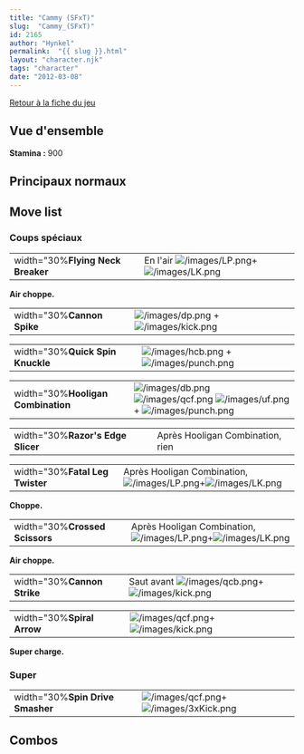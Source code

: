 ```yaml
---
title: "Cammy (SFxT)"
slug:  "Cammy_(SFxT)"
id: 2165
author: "Hynkel"
permalink:  "{{ slug }}.html"
layout: "character.njk"
tags: "character"
date: "2012-03-08"
---
```


[Retour à la fiche du jeu](Street_Fighter_x_Tekken "wikilink")

## Vue d'ensemble

**Stamina :** 900

## Principaux normaux

## Move list

### Coups spéciaux

|                                   |                                                                                    |
|-----------------------------------|------------------------------------------------------------------------------------|
| width="30%**Flying Neck Breaker** | En l'air ![](/images/LP.png "/images/LP.png")+![](/images/LK.png "/images/LK.png") |

**Air choppe.**

|                            |                                                                                 |
|----------------------------|---------------------------------------------------------------------------------|
| width="30%**Cannon Spike** | ![](/images/dp.png "/images/dp.png") + ![](/images/kick.png "/images/kick.png") |

|                                  |                                                                                     |
|----------------------------------|-------------------------------------------------------------------------------------|
| width="30%**Quick Spin Knuckle** | ![](/images/hcb.png "/images/hcb.png") + ![](/images/punch.png "/images/punch.png") |

|                                    |                                                                                                                                                               |
|------------------------------------|---------------------------------------------------------------------------------------------------------------------------------------------------------------|
| width="30%**Hooligan Combination** | ![](/images/db.png "/images/db.png") ![](/images/qcf.png "/images/qcf.png") ![](/images/uf.png "/images/uf.png") + ![](/images/punch.png "/images/punch.png") |

|                                   |                                  |
|-----------------------------------|----------------------------------|
| width="30%**Razor's Edge Slicer** | Après Hooligan Combination, rien |

|                                 |                                                                                                       |
|---------------------------------|-------------------------------------------------------------------------------------------------------|
| width="30%**Fatal Leg Twister** | Après Hooligan Combination, ![](/images/LP.png "/images/LP.png")+![](/images/LK.png "/images/LK.png") |

**Choppe.**

|                                |                                                                                                       |
|--------------------------------|-------------------------------------------------------------------------------------------------------|
| width="30%**Crossed Scissors** | Après Hooligan Combination, ![](/images/LP.png "/images/LP.png")+![](/images/LK.png "/images/LK.png") |

**Air choppe.**

|                             |                                                                                            |
|-----------------------------|--------------------------------------------------------------------------------------------|
| width="30%**Cannon Strike** | Saut avant ![](/images/qcb.png "/images/qcb.png")+![](/images/kick.png "/images/kick.png") |

|                            |                                                                                 |
|----------------------------|---------------------------------------------------------------------------------|
| width="30%**Spiral Arrow** | ![](/images/qcf.png "/images/qcf.png")+![](/images/kick.png "/images/kick.png") |

**Super charge.**

### Super

|                                  |                                                                                     |
|----------------------------------|-------------------------------------------------------------------------------------|
| width="30%**Spin Drive Smasher** | ![](/images/qcf.png "/images/qcf.png")+![](/images/3xKick.png "/images/3xKick.png") |

## Combos
